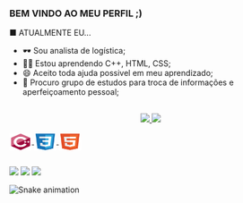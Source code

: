 ### BEM VINDO AO MEU PERFIL ;)

■ ATUALMENTE EU...
- 🕶 Sou analista de logística;
- 👨‍💻 Estou aprendendo C++, HTML, CSS;
- 😄 Aceito toda ajuda possivel em meu aprendizado;
- 🔎 Procuro grupo de estudos para troca de informações e aperfeiçoamento pessoal;

##

<div align="center">
  <a href="https://github.com/MTCiello">
  <img height="180em" src="https://github-readme-stats.vercel.app/api?username=MTCiello&show_icons=true&theme=dark&include_all_commits=true&count_private=true"/>
  <img height="180em" src="https://github-readme-stats.vercel.app/api/top-langs/?username=MTCiello&layout=compact&langs_count=7&theme=dark"/>
</div>

  <div style="display: inline_block"><br>
  <img align="center" alt="Rafa-Csharp" height="30" width="40" src="https://raw.githubusercontent.com/devicons/devicon/master/icons/cplusplus/cplusplus-original.svg">
    <img align="center" alt="Rafa-Csharp" height="30" width="40" src="https://raw.githubusercontent.com/devicons/devicon/master/icons/css3/css3-original.svg">
    <img align="center" alt="Rafa-Csharp" height="30" width="40" src="https://raw.githubusercontent.com/devicons/devicon/master/icons/html5/html5-original.svg">
</div>
  
  ##
 
 <div>
   
  <a href="https://www.instagram.com/MTCiello/" target="_blank"><img src="https://img.shields.io/badge/-Instagram-%23E4405F?style=for-the-badge&logo=instagram&logoColor=white" target="_blank"></a>
  <a href = "mailto:mt.ciello@gmail.com"><img src="https://img.shields.io/badge/-Gmail-%23333?style=for-the-badge&logo=gmail&logoColor=white" target="_blank"></a>
  <a href="https://br.linkedin.com/in/mateus-ciello-9bab08189a" target="_blank"><img src="https://img.shields.io/badge/-LinkedIn-%230077B5?style=for-the-badge&logo=linkedin&logoColor=white" target="_blank"></a> 
   
![Snake animation](https://github.com/MTCiello/MTCiello/blob/output/github-contribution-grid-snake.svg)
